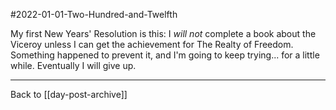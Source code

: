 #2022-01-01-Two-Hundred-and-Twelfth

My first New Years' Resolution is this:  I *will not* complete a book about the Viceroy unless I can get the achievement for The Realty of Freedom.  Something happened to prevent it, and I'm going to keep trying... for a little while.  Eventually I will give up.

---
 Back to [[day-post-archive]]